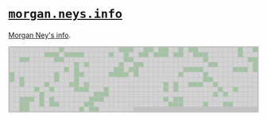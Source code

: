 # [`morgan.neys.info`](https://morgan.neys.info/)

[Morgan Ney's info](https://morgan.neys.info/).

<img src="./gol.png" alt="Conway's Game of Life" width="525" />
